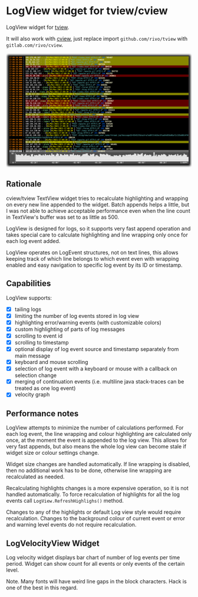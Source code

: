 # LogView widget for tview/cview

LogView widget for [tview](https://github.com/rivo/tview). 

It will also work with [cview](https://gitlab.com/tslocum/cview), just replace import `github.com/rivo/tview` with `gitlab.com/rivo/cview`. 

![](screen.png)

## Rationale

cview/tview TextView widget tries to recalculate highlighting and wrapping on every new line appended to the widget. Batch appends helps a little, but I was not able to achieve acceptable performance even when the line count in TextView's buffer was set to as little as 500.

LogView is designed for logs, so it supports very fast append operation and takes special care to calculate highlighting and line wrapping only once for each log event added.

LogView operates on LogEvent structures, not on text lines, this allows keeping track of which line belongs to which event even with wrapping enabled and easy navigation to specific log event by its ID or timestamp.

## Capabilities

LogView supports:

- [x] tailing logs
- [x] limiting the number of log events stored in log view
- [x] highlighting error/warning events (with customizable colors)
- [x] custom highlighting of parts of log messages
- [x] scrolling to event id
- [x] scrolling to timestamp
- [x] optional display of log event source and timestamp separately from main message
- [x] keyboard and mouse scrolling
- [x] selection of log event with a keyboard or mouse with a callback on selection change 
- [x] merging of continuation events (i.e. multiline java stack-traces can be treated as one log event)
- [x] velocity graph

## Performance notes

LogView attempts to minimize the number of calculations performed. For each log event, the line wrapping and colour
highlighting are calculated only once, at the moment the event is appended to the log view. This allows for very
fast appends, but also means the whole log view can become stale if widget size or colour settings change.

Widget size changes are handled automatically. If line wrapping is disabled, then no additional work has to be done, otherwise
line wrapping are recalculated as needed.

Recalculating highlights changes is a more expensive operation, so it is not handled automatically. To force recalculation
of highlights for all the log events call `LogView.RefreshHighlighs()` method.

Changes to any of the highlights or default Log view style would require recalculation. Changes to the background colour of
current event or error and warning level events do not require recalculation.
## LogVelocityView Widget

Log velocity widget displays bar chart of number of log events per time period. Widget can show count for all events or
only events of the certain level.

Note. Many fonts will have weird line gaps in the block characters. Hack is one of the best in this regard.
